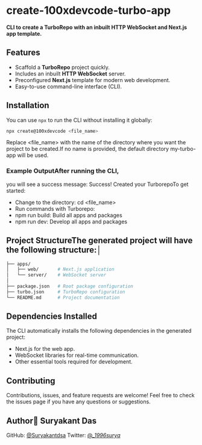 # create-100xdevcode-turbo-app

**CLI to create a TurboRepo with an inbuilt HTTP WebSocket and Next.js app template.**

## Features

- Scaffold a **TurboRepo** project quickly.
- Includes an inbuilt **HTTP WebSocket** server.
- Preconfigured **Next.js** template for modern web development.
- Easy-to-use command-line interface (CLI).

## Installation

You can use `npx` to run the CLI without installing it globally:

```bash
npx create@100xdevcode <file_name>
```

Replace &lt;file_name&gt; with the name of the directory where you want the project to be created.If no name is provided, the default directory my-turbo-app will be used.

### Example OutputAfter running the CLI,

you will see a success message:
Success! Created your TurborepoTo get started:

- Change to the directory: cd &lt;file_name&gt;
- Run commands with Turborepo:&nbsp; &nbsp;
- npm run build: Build all apps and packages&nbsp; &nbsp;
- npm run dev: Develop all apps and packages

## Project StructureThe generated project will have the following structure:│

```bash
├── apps/
│   ├── web/       # Next.js application
│   └── server/    # WebSocket server
│
├── package.json   # Root package configuration
├── turbo.json     # TurboRepo configuration
└── README.md      # Project documentation
```

## Dependencies Installed

The CLI automatically installs the following dependencies in the generated project:

- Next.js for the web app.
- WebSocket libraries for real-time communication.
- Other essential tools required for development.

## Contributing

Contributions, issues, and feature requests are welcome! Feel free to check the issues page if you have any questions or suggestions.

## Author👤 Suryakant Das

GitHub: [@Suryakantdsa](http://github.com/Suryakantdsa)
Twitter: [@_\_1996surya_](https://x.com/_1996surya)
